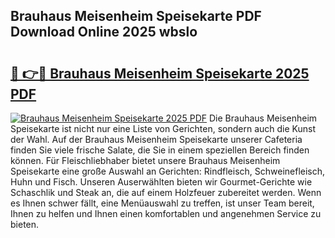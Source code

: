 ## Brauhaus Meisenheim Speisekarte PDF Download Online 2025 wbslo

# <h2><a href="http://gcb6p1l.nevu.top/?p=Brauhaus+Meisenheim+Speisekarte">🔗 👉🔴 Brauhaus Meisenheim Speisekarte 2025 PDF</a></h2>

[![Brauhaus Meisenheim Speisekarte 2025 PDF](https://i.imgur.com/dBaPXMq.png)](http://gcb6p1l.nevu.top/?p=Brauhaus+Meisenheim+Speisekarte)
Die Brauhaus Meisenheim Speisekarte ist nicht nur eine Liste von Gerichten, sondern auch die Kunst der Wahl. Auf der Brauhaus Meisenheim Speisekarte unserer Cafeteria finden Sie viele frische Salate, die Sie in einem speziellen Bereich finden können. Für Fleischliebhaber bietet unsere Brauhaus Meisenheim Speisekarte eine große Auswahl an Gerichten: Rindfleisch, Schweinefleisch, Huhn und Fisch. Unseren Auserwählten bieten wir Gourmet-Gerichte wie Schaschlik und Steak an, die auf einem Holzfeuer zubereitet werden. Wenn es Ihnen schwer fällt, eine Menüauswahl zu treffen, ist unser Team bereit, Ihnen zu helfen und Ihnen einen komfortablen und angenehmen Service zu bieten.
